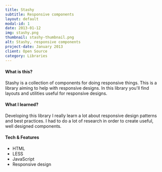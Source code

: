 ```yaml
---
title: Stashy
subtitle: Responsive components
layout: default
modal-id: 1
date: 2013-01-12
img: stashy.png
thumbnail: stashy-thumbnail.png
alt: Stashy, responsive components
project-date: January 2013
client: Open Source
category: Libraries
---
```


#### What is this?
Stashy is a collection of components for doing responsive things. This is a library aiming to help with responsive designs.
In this library you'll find layouts and utilities useful for responsive designs.

#### What I learned?
 Developing this library I really learn a lot about responsive design patterns and best practices. I had to do a lot of research in order to create useful, well designed components.

#### Tech & Features
- HTML
- LESS
- JavaScript
- Responsive design